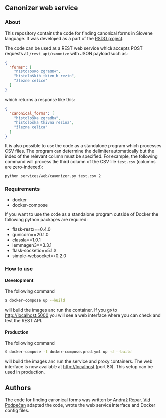 ## Canonizer web service


### About

This repository contains the code for finding canonical forms in Slovene language. It was developed as a part of the [RSDO project](https://www.cjvt.si/rsdo/en/project/).

The code can be used as a REST web service which accepts POST requests at `/rest_api/canonize` with JSON payload such as:

```json
{
  "forms": [
    "histološko zgradbo",
    "histoloških tkivnih rezin",
    "žlezne celice"
  ]
}
```

which returns a response like this:
```json
{
  "canonical_forms": [
    "histološka zgradba",
    "histološka tkivna rezina",
    "žlezna celica"
  ]
}
```

It is also possible to use the code as a standalone program which processes CSV files. The program can determine the delimiter automatically but the index of the relevant column must be specified. For example, the following command will process the third column of the CSV file `test.csv` (columns are zero-indexed):

```bash
python services/web/canonizer.py test.csv 2
```

### Requirements

-  docker
-  docker-compose

If you want to use the code as a standalone program outside of Docker the following python packages are required:

- flask-restx==0.4.0
- gunicorn==20.1.0
- classla==1.0.1
- lemmagen3==3.3.1
- flask-socketio==5.1.0
- simple-websocket==0.2.0


### How to use

#### Development

The following command

```sh
$ docker-compose up --build
```

will build the images and run the container. If you go to [http://localhost:5000](http://localhost:5000) you will see a web interface where you can check and test the REST API.

#### Production

The following command

```sh
$ docker-compose -f docker-compose.prod.yml up -d --build
```

will build the images and run the service and proxy containers. The web interface is now available at [http://localhost](http://localhost) (port 80). This setup can be used in production.


## Authors

The code for finding canonical forms was written by Andraž Repar. [Vid Podpečan](vid.podpecan@ijs.si) adapted the code, wrote the web service interface and Docker config files.
